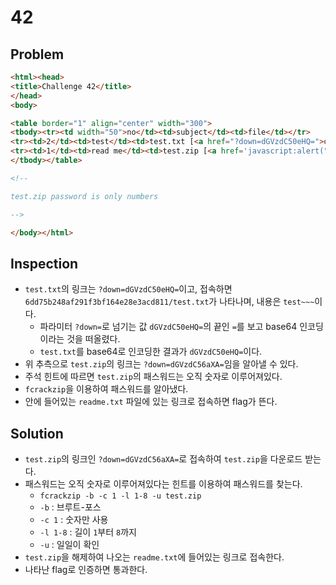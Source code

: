 # 42

## Problem
```html
<html><head>
<title>Challenge 42</title>
</head>
<body>

<table border="1" align="center" width="300">
<tbody><tr><td width="50">no</td><td>subject</td><td>file</td></tr>
<tr><td>2</td><td>test</td><td>test.txt [<a href="?down=dGVzdC50eHQ=">download</a>]</td></tr>
<tr><td>1</td><td>read me</td><td>test.zip [<a href='javascript:alert("Access%20Denied")'>download</a>]</td></tr>
</tbody></table>

<!--

test.zip password is only numbers

-->

</body></html>
```

## Inspection
* `test.txt`의 링크는 `?down=dGVzdC50eHQ=`이고, 접속하면 `6dd75b248af291f3bf164e28e3acd811/test.txt`가 나타나며, 내용은 `test~~~`이다.
	- 파라미터 `?down=`로 넘기는 값 `dGVzdC50eHQ=`의 끝인 `=`를 보고 base64 인코딩이라는 것을 떠올렸다.
	- `test.txt`를 base64로 인코딩한 결과가 `dGVzdC50eHQ=`이다.
* 위 추측으로 `test.zip`의 링크는 `?down=dGVzdC56aXA=`임을 알아낼 수 있다.
* 주석 힌트에 따르면 `test.zip`의 패스워드는 오직 숫자로 이루어져있다.
* `fcrackzip`을 이용하여 패스워드를 알아냈다.
* 안에 들어있는 `readme.txt` 파일에 있는 링크로 접속하면 flag가 뜬다.

## Solution
* `test.zip`의 링크인 `?down=dGVzdC56aXA=`로 접속하여 `test.zip`을 다운로드 받는다.
* 패스워드는 오직 숫자로 이루어져있다는 힌트를 이용하여 패스워드를 찾는다.
    * `fcrackzip -b -c 1 -l 1-8 -u test.zip`
    * `-b` : 브루트-포스
    * `-c 1` : 숫자만 사용
    * `-l 1-8` : 길이 `1`부터 `8`까지
    * `-u` : 일일이 확인
* `test.zip`을 해제하여 나오는 `readme.txt`에 들어있는 링크로 접속한다.
* 나타난 flag로 인증하면 통과한다.
